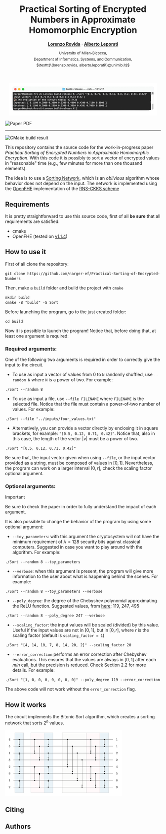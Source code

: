 <center> 
  <h1 align="center">Practical Sorting of Encrypted Numbers in Approximate Homomorphic Encryption</h1>
 
  <p align="center">
    <a href="https://orcid.org/0000-0001-5093-7932"><strong>Lorenzo Rovida</strong></a>
    ·
    <a href="https://orcid.org/0000-0002-8105-4371"><strong>Alberto Leporati</strong></a>
  </p>
  <span line-height:10>
  <p align="center" line-height:20><sup>University of Milan-Bicocca, <br>
    Department of Informatics, Systems, and Communication, <br>
  $\texttt{\{lorenzo.rovida, alberto.leporati\}@unimib.it}$
  </sup></p></span>
</center>
</br>
<p align="center"><img src="imgs/console_noback.png" alt="Console presentation image" width=95% ></p>
<img src="https://img.shields.io/badge/Paper%20-PDF-red.svg" alt="Paper PDF" width=10%>

---

<img src="https://github.com/narger-ef/Practical-Sorting-of-Encrypted-Numbers/actions/workflows/cmake-multi-platform.yml/badge.svg" alt="CMake build result" width=30% >

This repository contains the source code for the work-in-progress paper *Practical Sorting of Encrypted Numbers in Approximate Homomorphic Encryption*. With this code it is possibly to sort a vector of encrypted values in "reasonable" time (e.g., few minutes for more than one thousand elements).

The idea is to use a [Sorting Network](https://en.wikipedia.org/wiki/Sorting_network), which is an *oblivious* algorithm whose behavior does not depend on the input. The network is implemented using the [OpenFHE](https://eprint.iacr.org/2022/915) implementation of the [RNS-CKKS scheme](https://eprint.iacr.org/2020/1118)


## Requirements
It is pretty straightforward to use this source code, first of all **be sure** that all requirements are satisfied.

- cmake
- OpenFHE (tested on [v1.1.4](https://github.com/openfheorg/openfhe-development/releases/tag/v1.1.4))

## How to use it

First of all clone the repository:

```
git clone https://github.com/narger-ef/Practical-Sorting-of-Encrypted-Numbers
```

Then, make a `build` folder and build the project with `cmake`
```
mkdir build
cmake -B "build" -S Sort
```
Before launching the program, go to the just created folder:

```
cd build
```

Now it is possible to launch the program! Notice that, before doing that, at least one argument is required:

### Required arguments:
One of the following two arguments is required in order to correctly give the input to the circuit.

- To use as input a vector of values from 0 to `N` randomly shuffled, use `--random N` where `N` is a power of two. For example:
```
./Sort --random 8
```

- To use as input a file, use `--file FILENAME` where `FILENAME` is the selected file. Notice that the file must contain a power-of-two number of values. For example:
```
./Sort --file "../inputs/four_values.txt"
```

- Alternatively, you can provide a vector directly by enclosing it in square brackets, for example: `"[0.5, 0.12, 0.71, 0.42]"`. Notice that, also in this case, the length of the vector $|v|$ must be a power of two. 
```
./Sort "[0.5, 0.12, 0.71, 0.42]"
```

Be sure that, the input vector given when using `--file`, or the input vector provided as a string, must be composed of values in $[0, 1]$. Nevertheless, the program can work on a larger interval $[0, r]$, check the scaling factor optional argument.

### Optional arguments:

> [!IMPORTANT]
> Be sure to check the paper in order to fully understand the impact of each argument.

It is also possible to change the behavior of the program by using some optional argument:

- `--toy_parameters`: with this argument the cryptosystem will not have the minimum requirement of $\lambda = 128$ security bits against classical computers. Suggested in case you want to play around with the algorithm. For example:
```
./Sort --random 8 --toy_parameters
```

- `--verbose`: when this argument is present, the program will give more information to the user about what is happening behind the scenes. For example:
```
./Sort --random 8 --toy_parameters --verbose
```

- `--poly_degree`: the degree of the Chebyshev polynomial approximating the ReLU function. Suggested values, from [here](https://github.com/openfheorg/openfhe-development/blob/main/src/pke/examples/FUNCTION_EVALUATION.md): 119, 247, 495
```
./Sort --random 8 --poly_degree 247 --verbose
```

- `--scaling_factor`: the input values will be scaled (divided) by this value. Useful if the input values are not in $[0, 1]$, but in $[0, r]$, where $r$ is the scaling factor (default is `scaling_factor = 1`)
```
./Sort "[4, 14, 10, 7, 8, 14, 20, 2]" --scaling_factor 20
```

- `--error_correction` performs an error correction after Chebyshev evaluations. This ensures that the values are always in $[0, 1]$ after each *min* call, but the precision is reduced. Check Section 2.2 for more details. For example:
```
./Sort "[1, 0, 0, 0, 0, 0, 0, 0]" --poly_degree 119 --error_correction
```
The above code will not work without the `error_correction` flag.



## How it works

The circuit implements the Bitonic Sort algorithm, which creates a sorting network that sorts $2^n$ values.
<p><img src="imgs/sorting_network.png" alt="Sorting network with eight inputs" width=75% ></p>

## Citing

## Authors

